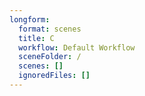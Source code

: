 ```yaml
---
longform:
  format: scenes
  title: C
  workflow: Default Workflow
  sceneFolder: /
  scenes: []
  ignoredFiles: []
---
```

